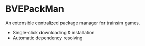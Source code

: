 # BVEPackMan

An extensible centralized package manager for trainsim games.

- Single-click downloading & installation
- Automatic dependency resolving